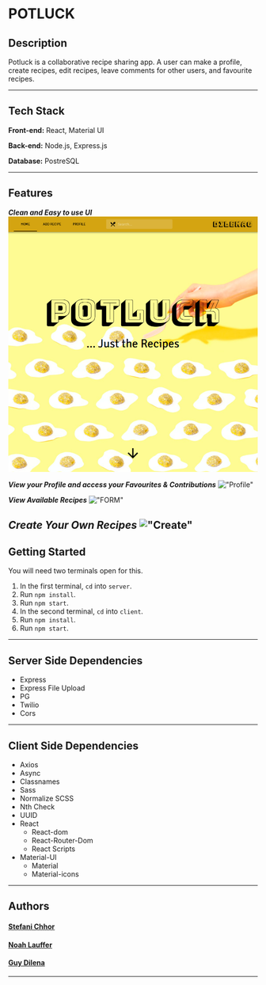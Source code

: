 # POTLUCK

## Description
Potluck is a collaborative recipe sharing app. A user can make a profile, create recipes, edit recipes, leave comments for other users, and favourite recipes.

---

## Tech Stack
**Front-end:** React, Material UI

**Back-end:** Node.js, Express.js

**Database:** PostreSQL

---

## Features

***Clean and Easy to use UI***
!['HomePage'](https://github.com/OfLena/LHL-final-project/blob/main/client/Docs/HomePage.png?raw=true)

***View your Profile and access your Favourites & Contributions***
!["Profile"](https://github.com/OfLena/LHL-final-project/blob/main/client/Docs/Profile.gif?raw=true)

***View Available Recipes***
!["FORM"](https://github.com/OfLena/LHL-final-project/blob/main/client/Docs/RecipeCard.gif?raw=true)

***Create Your Own Recipes***
!["Create"](https://github.com/OfLena/LHL-final-project/blob/main/client/Docs/BeansForm.gif?raw=true)
---

## Getting Started
You will need two terminals open for this.

1. In the first terminal, `cd` into `server`.
2. Run `npm install`.
3. Run `npm start`.
4. In the second terminal, `cd` into `client`.
5. Run `npm install`. 
6. Run `npm start`. 

---

## Server Side Dependencies
- Express
- Express File Upload
- PG
- Twilio
- Cors

---

## Client Side Dependencies
- Axios
- Async
- Classnames
- Sass
- Normalize SCSS
- Nth Check
- UUID
- React
  - React-dom
  - React-Router-Dom
  - React Scripts
- Material-UI
  - Material
  - Material-icons

---

## Authors

#### [Stefani Chhor](https://github.com/scee10)

#### [Noah Lauffer](https://github.com/Lauffern1995)

#### [Guy Dilena](https://github.com/OfLena)
---